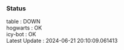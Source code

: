 ### Status


table : DOWN  
hogwarts : OK  
icy-bot : OK  
Latest Update : 2024-06-21 20:10:09.061413
